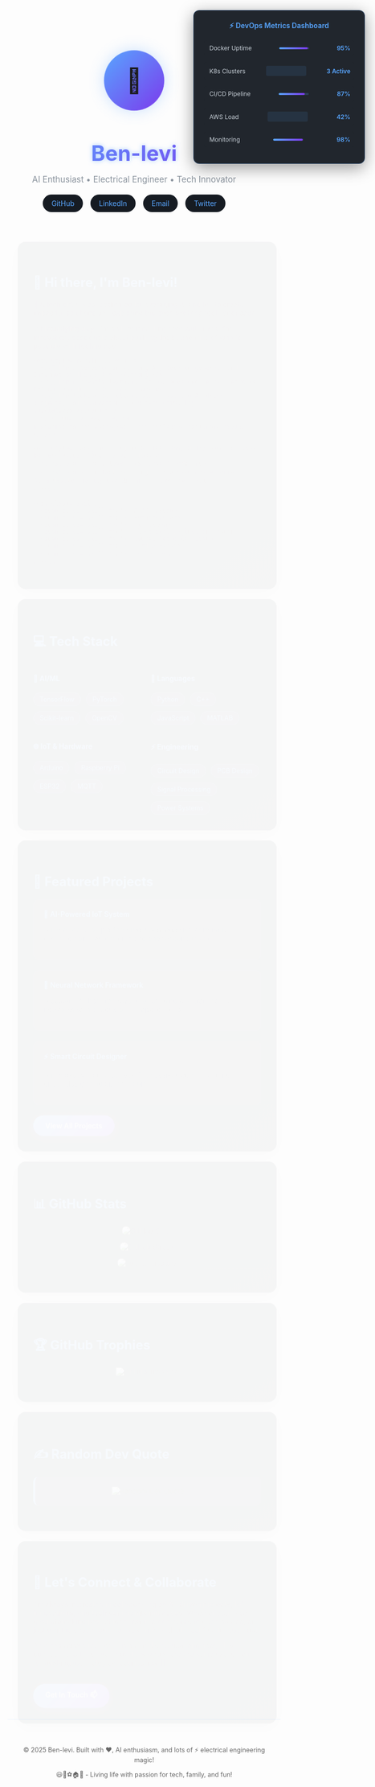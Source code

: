 <!DOCTYPE html>
<html lang="en">
<head>
  <meta charset="UTF-8" />
  <meta name="viewport" content="width=device-width, initial-scale=1.0" />
  <title>Your Name - Personal Page</title>
  <style>
    :root {
      --bg-color: #0d1117;
      --text-color: #c9d1d9;
      --accent-color: #58a6ff;
      --card-color: #161b22;
      --hover-color: #21262d;
      --gradient: linear-gradient(135deg, #58a6ff, #7c3aed);
    }
    
    * {
      box-sizing: border-box;
    }
    
    .pizza-container {
      position: fixed;
      top: 20px;
      left: 20px;
      width: 200px;
      height: 200px;
      z-index: 1000;
      transition: all 0.3s ease;
    }
    
    .pizza-container:hover {
      transform: scale(1.1);
      box-shadow: 0 12px 40px rgba(88, 166, 255, 0.6);
    }
    
    .pizza-chart {
      width: 100%;
      height: 100%;
      border-radius: 50%;
      position: relative;
      cursor: pointer;
      background: radial-gradient(circle at 30% 30%, #FFD700 0%, #FFA500 20%, #FF8C00 40%, #D2691E 100%);
      box-shadow: 
        0 0 0 12px #8B4513,
        0 0 0 16px #A0522D,
        0 8px 25px rgba(0, 0, 0, 0.4),
        inset 0 0 30px rgba(255, 215, 0, 0.3);
      border: 2px solid #654321;
    }
    
    .pizza-slice {
      position: absolute;
      top: 50%;
      left: 50%;
      width: 0;
      height: 0;
      transform-origin: 0 0;
      cursor: pointer;
      transition: all 0.3s ease;
      z-index: 3;
    }
    
    .pizza-slice::before {
      content: '';
      position: absolute;
      width: 0;
      height: 0;
      border-left: 95px solid transparent;
      border-right: 95px solid transparent;
      border-bottom: 95px solid;
      border-bottom-color: inherit;
      transform: translateX(-95px);
      opacity: 0.9;
      transition: all 0.3s ease;
    }
    
    .pizza-slice:hover::before {
      transform: translateX(-95px) scale(1.05);
      opacity: 1;
      filter: brightness(1.2) drop-shadow(0 0 10px currentColor);
    }
    
    .pizza-slice:hover {
      z-index: 10;
    }
    
    .tech-icon {
      position: absolute;
      top: -60px;
      left: -12px;
      font-size: 20px;
      background: rgba(255, 255, 255, 0.95);
      border-radius: 50%;
      width: 24px;
      height: 24px;
      display: flex;
      align-items: center;
      justify-content: center;
      border: 2px solid currentColor;
      box-shadow: 0 2px 8px rgba(0, 0, 0, 0.3);
      transition: all 0.3s ease;
      z-index: 5;
    }
    
    .pizza-slice:hover .tech-icon {
      transform: scale(1.2);
      box-shadow: 0 4px 15px rgba(0, 0, 0, 0.4);
    }
    
    .tech-tooltip {
      position: fixed;
      background: var(--card-color);
      color: var(--text-color);
      padding: 12px 16px;
      border-radius: 8px;
      font-size: 13px;
      font-weight: 600;
      white-space: nowrap;
      opacity: 0;
      pointer-events: none;
      transition: opacity 0.3s ease;
      border: 2px solid var(--accent-color);
      box-shadow: 0 8px 25px rgba(0, 0, 0, 0.4);
      z-index: 1001;
      backdrop-filter: blur(10px);
      max-width: 200px;
      text-align: center;
      line-height: 1.4;
    }
    
    .pizza-slice:hover .tech-tooltip {
      opacity: 1;
    }
    
    .pizza-toppings {
      position: absolute;
      width: 100%;
      height: 100%;
      border-radius: 50%;
      top: 0;
      left: 0;
      z-index: 2;
      pointer-events: none;
    }
    
    .topping {
      position: absolute;
      border-radius: 50%;
      opacity: 0.8;
      transition: all 0.3s ease;
    }
    
    .pepperoni {
      background: radial-gradient(circle at 30% 30%, #DC143C, #8B0000);
      width: 12px;
      height: 12px;
      border: 1px solid #660000;
      box-shadow: inset 1px 1px 2px rgba(220, 20, 60, 0.5);
    }
    
    .cheese-bubble {
      background: radial-gradient(circle at 40% 40%, #FFFACD, #FFD700);
      width: 8px;
      height: 8px;
      border: 1px solid #DAA520;
    }
    
    .mushroom {
      background: radial-gradient(circle at 30% 30%, #DEB887, #8B7355);
      width: 10px;
      height: 10px;
      border: 1px solid #654321;
    }
    
    .pizza-center {
      position: absolute;
      top: 50%;
      left: 50%;
      transform: translate(-50%, -50%);
      width: 40px;
      height: 40px;
      background: radial-gradient(circle at 40% 40%, #FFFACD, #FFD700, #FFA500);
      border-radius: 50%;
      border: 3px solid #DAA520;
      display: flex;
      align-items: center;
      justify-content: center;
      font-size: 16px;
      z-index: 20;
      box-shadow: 
        0 0 10px rgba(255, 215, 0, 0.6),
        inset 0 0 15px rgba(255, 255, 255, 0.3);
      animation: cheeseGlow 3s ease-in-out infinite alternate;
    }
    
    @keyframes cheeseGlow {
      from { box-shadow: 0 0 10px rgba(255, 215, 0, 0.6), inset 0 0 15px rgba(255, 255, 255, 0.3); }
      to { box-shadow: 0 0 20px rgba(255, 215, 0, 0.9), inset 0 0 25px rgba(255, 255, 255, 0.5); }
    }
    
    .dashboard-container {
      position: fixed;
      top: 20px;
      right: 20px;
      width: 300px;
      background: rgba(22, 27, 34, 0.95);
      border-radius: 12px;
      border: 1px solid rgba(88, 166, 255, 0.3);
      backdrop-filter: blur(10px);
      box-shadow: 0 8px 32px rgba(0, 0, 0, 0.4);
      z-index: 1000;
      padding: 20px;
      transition: all 0.3s ease;
    }
    
    .dashboard-header {
      color: var(--accent-color);
      font-size: 14px;
      font-weight: 600;
      margin-bottom: 15px;
      text-align: center;
    }
    
    .metric-row {
      display: flex;
      justify-content: space-between;
      align-items: center;
      margin-bottom: 12px;
      padding: 8px;
      background: rgba(33, 38, 45, 0.5);
      border-radius: 6px;
      border-left: 3px solid transparent;
      transition: all 0.3s ease;
    }
    
    .metric-row:hover {
      background: rgba(33, 38, 45, 0.8);
      border-left-color: var(--accent-color);
    }
    
    .metric-label {
      font-size: 12px;
      color: var(--text-color);
    }
    
    .metric-value {
      font-size: 12px;
      font-weight: 600;
      color: var(--accent-color);
    }
    
    .progress-bar {
      width: 60px;
      height: 4px;
      background: rgba(88, 166, 255, 0.2);
      border-radius: 2px;
      overflow: hidden;
    }
    
    .progress-fill {
      height: 100%;
      background: linear-gradient(90deg, var(--accent-color), #7c3aed);
      transition: width 2s ease;
      border-radius: 2px;
    }
    
    .mini-chart {
      width: 80px;
      height: 20px;
      background: rgba(88, 166, 255, 0.1);
      border-radius: 3px;
      position: relative;
      overflow: hidden;
    }
    
    .chart-line {
      position: absolute;
      bottom: 0;
      width: 2px;
      background: var(--accent-color);
      transition: height 0.5s ease;
      margin-right: 1px;
    }
      margin: 0;
      padding: 0;
      background: var(--bg-color);
      background-image: radial-gradient(circle at 25% 25%, #1e293b 0%, transparent 50%),
                        radial-gradient(circle at 75% 75%, #172554 0%, transparent 50%);
      color: var(--text-color);
      font-family: "Segoe UI", Tahoma, Geneva, Verdana, sans-serif;
      display: flex;
      flex-direction: column;
      align-items: center;
      min-height: 100vh;
      animation: fadeIn 2s ease-in;
      line-height: 1.6;
      position: relative;
      overflow-x: hidden;
    }
    
    .sparks-container {
      position: fixed;
      top: 0;
      left: 0;
      width: 100%;
      height: 100%;
      pointer-events: none;
      z-index: -1;
    }
    
    .spark {
      position: absolute;
      width: 3px;
      height: 3px;
      background: var(--accent-color);
      border-radius: 50%;
      opacity: 0;
      animation: sparkle 4s infinite ease-in-out;
      box-shadow: 0 0 6px var(--accent-color);
    }
    
    .spark:nth-child(odd) {
      background: #7c3aed;
      box-shadow: 0 0 6px #7c3aed;
      animation-delay: -2s;
    }
    
    .spark:nth-child(3n) {
      background: #f59e0b;
      box-shadow: 0 0 6px #f59e0b;
      animation-delay: -1s;
    }
    
    .spark:nth-child(4n) {
      background: #10b981;
      box-shadow: 0 0 6px #10b981;
      animation-delay: -3s;
    }
    
    .floating-particles {
      position: fixed;
      top: 0;
      left: 0;
      width: 100%;
      height: 100%;
      pointer-events: none;
      z-index: -1;
    }
    
    .particle {
      position: absolute;
      width: 2px;
      height: 2px;
      background: rgba(88, 166, 255, 0.6);
      border-radius: 50%;
      animation: float 20s infinite linear;
    }
    
    .particle:nth-child(2n) {
      background: rgba(124, 58, 237, 0.4);
      animation-duration: 25s;
      animation-delay: -5s;
    }
    
    .particle:nth-child(3n) {
      background: rgba(245, 158, 11, 0.3);
      animation-duration: 30s;
      animation-delay: -10s;
    }
    
    header {
      text-align: center;
      margin: 50px 0 30px;
      position: relative;
    }
    
    .profile-image {
      width: 120px;
      height: 120px;
      border-radius: 50%;
      background: var(--gradient);
      margin: 0 auto 20px;
      display: flex;
      align-items: center;
      justify-content: center;
      font-size: 3rem;
      animation: pulse 2s infinite;
      box-shadow: 0 0 30px rgba(88, 166, 255, 0.3);
    }
    
    h1 {
      font-size: 3em;
      margin-bottom: 10px;
      background: var(--gradient);
      background-clip: text;
      -webkit-background-clip: text;
      -webkit-text-fill-color: transparent;
      animation: glow 3s ease-in-out infinite alternate;
    }
    
    .tagline {
      font-size: 1.2em;
      color: #8b949e;
      margin-bottom: 20px;
    }
    
    .social-links {
      display: flex;
      gap: 15px;
      justify-content: center;
      margin-top: 20px;
    }
    
    .social-link {
      padding: 8px 16px;
      background: var(--card-color);
      border-radius: 20px;
      transition: all 0.3s ease;
      border: 1px solid transparent;
    }
    
    .social-link:hover {
      background: var(--hover-color);
      transform: translateY(-2px);
      box-shadow: 0 5px 15px rgba(88, 166, 255, 0.2);
      border-color: var(--accent-color);
    }
    
    .card {
      background: var(--card-color);
      background-image: linear-gradient(145deg, var(--card-color), #1a1f26);
      padding: 30px;
      margin: 20px;
      width: 90%;
      max-width: 700px;
      border-radius: 16px;
      box-shadow: 0 8px 32px rgba(0, 0, 0, 0.4);
      border: 1px solid rgba(88, 166, 255, 0.1);
      animation: slideUp 1.5s ease-out;
      transition: transform 0.3s ease, box-shadow 0.3s ease;
      position: relative;
      overflow: hidden;
    }
    
    .card::before {
      content: '';
      position: absolute;
      top: 0;
      left: -100%;
      width: 100%;
      height: 2px;
      background: var(--gradient);
      transition: left 0.5s ease;
    }
    
    .card:hover::before {
      left: 0;
    }
    
    .card:hover {
      transform: translateY(-5px);
      box-shadow: 0 12px 40px rgba(0, 0, 0, 0.6);
    }
    
    .card h2 {
      color: var(--accent-color);
      margin-bottom: 20px;
      font-size: 1.8em;
    }
    
    .skills {
      display: flex;
      flex-wrap: wrap;
      gap: 10px;
      margin-top: 20px;
    }
    
    .skill-tag {
      background: rgba(88, 166, 255, 0.1);
      color: var(--accent-color);
      padding: 5px 12px;
      border-radius: 20px;
      font-size: 0.9em;
      border: 1px solid rgba(88, 166, 255, 0.3);
      transition: all 0.3s ease;
    }
    
    .skill-tag:hover {
      background: rgba(88, 166, 255, 0.2);
      transform: scale(1.05);
    }
    
    .projects-grid {
      display: grid;
      grid-template-columns: repeat(auto-fit, minmax(280px, 1fr));
      gap: 20px;
      margin-top: 20px;
    }
    
    .project-card {
      background: rgba(33, 38, 45, 0.8);
      padding: 20px;
      border-radius: 12px;
      border: 1px solid rgba(88, 166, 255, 0.1);
      transition: all 0.3s ease;
    }
    
    .project-card:hover {
      border-color: var(--accent-color);
      transform: scale(1.02);
    }
    
    .project-title {
      color: var(--accent-color);
      font-weight: 600;
      margin-bottom: 10px;
    }
    
    .cta-button {
      display: inline-block;
      background: var(--gradient);
      color: white;
      padding: 12px 24px;
      border-radius: 25px;
      text-decoration: none;
      font-weight: 600;
      margin-top: 20px;
      transition: all 0.3s ease;
      box-shadow: 0 4px 15px rgba(88, 166, 255, 0.3);
    }
    
    .cta-button:hover {
      transform: translateY(-2px);
      box-shadow: 0 8px 25px rgba(88, 166, 255, 0.4);
      text-decoration: none;
    }
    
    a {
      color: var(--accent-color);
      text-decoration: none;
      transition: color 0.3s ease;
    }
    
    a:hover {
      color: #79c0ff;
      text-decoration: underline;
    }
    
    footer {
      margin-top: auto;
      padding: 40px 20px 20px;
      font-size: 0.9em;
      color: #666;
      text-align: center;
      border-top: 1px solid rgba(88, 166, 255, 0.1);
      width: 100%;
    }
    
    @keyframes fadeIn {
      from { opacity: 0; }
      to { opacity: 1; }
    }
    
    @keyframes slideUp {
      from {
        transform: translateY(30px);
        opacity: 0;
      }
      to {
        transform: translateY(0);
        opacity: 1;
      }
    }
    
    @keyframes pulse {
      0%, 100% { transform: scale(1); }
      50% { transform: scale(1.05); }
    }
    
    @keyframes glow {
      from { filter: drop-shadow(0 0 5px rgba(88, 166, 255, 0.5)); }
      to { filter: drop-shadow(0 0 20px rgba(88, 166, 255, 0.8)); }
    }
    
    @keyframes sparkle {
      0% {
        opacity: 0;
        transform: translateY(0) scale(0);
      }
      10% {
        opacity: 1;
        transform: translateY(-10px) scale(1);
      }
      20% {
        opacity: 1;
        transform: translateY(-20px) scale(1.2);
      }
      100% {
        opacity: 0;
        transform: translateY(-100px) scale(0);
      }
    }
    
    @keyframes float {
      0% {
        transform: translateY(100vh) translateX(0px) rotate(0deg);
        opacity: 0;
      }
      10% {
        opacity: 1;
      }
      90% {
        opacity: 1;
      }
      100% {
        transform: translateY(-100px) translateX(100px) rotate(360deg);
        opacity: 0;
      }
    }
    
    @media (max-width: 768px) {
      h1 { font-size: 2.5em; }
      .card { margin: 15px; padding: 20px; }
      .social-links { flex-wrap: wrap; }
      .projects-grid { grid-template-columns: 1fr; }
      
      .dashboard-container {
        width: 180px;
        top: 10px;
        right: 10px;
        padding: 10px;
      }
      
      .dashboard-header {
        font-size: 10px;
        margin-bottom: 8px;
      }
      
      .metric-row {
        margin-bottom: 6px;
        padding: 4px;
      }
      
      .metric-label, .metric-value {
        font-size: 9px;
      }
      
      .progress-bar {
        width: 35px;
        height: 2px;
      }
      
      .mini-chart {
        width: 45px;
        height: 12px;
      }
    }
  </style>
</head>
<body>
  <div class="sparks-container" id="sparksContainer"></div>
  <div class="floating-particles" id="particlesContainer"></div>
  
  <!-- Real-time Dashboard -->
  <div class="dashboard-container">
    <div class="dashboard-header">⚡ DevOps Metrics Dashboard</div>
    <div class="metric-row">
      <span class="metric-label">Docker Uptime</span>
      <div class="progress-bar">
        <div class="progress-fill" style="width: 95%"></div>
      </div>
      <span class="metric-value">95%</span>
    </div>
    <div class="metric-row">
      <span class="metric-label">K8s Clusters</span>
      <div class="mini-chart" id="k8sChart"></div>
      <span class="metric-value">3 Active</span>
    </div>
    <div class="metric-row">
      <span class="metric-label">CI/CD Pipeline</span>
      <div class="progress-bar">
        <div class="progress-fill" style="width: 87%"></div>
      </div>
      <span class="metric-value">87%</span>
    </div>
    <div class="metric-row">
      <span class="metric-label">AWS Load</span>
      <div class="mini-chart" id="awsChart"></div>
      <span class="metric-value">42%</span>
    </div>
    <div class="metric-row">
      <span class="metric-label">Monitoring</span>
      <div class="progress-bar">
        <div class="progress-fill" style="width: 98%"></div>
      </div>
      <span class="metric-value">98%</span>
    </div>
  </div>
  
  <header>
    <div class="profile-image">🤖</div>
    <h1>Ben-levi</h1>
    <p class="tagline">AI Enthusiast • Electrical Engineer • Tech Innovator</p>
    <div class="social-links">
      <a href="https://github.com/Ben-levi" target="_blank" class="social-link">GitHub</a>
      <a href="https://linkedin.com/in/ben-levi" target="_blank" class="social-link">LinkedIn</a>
      <a href="mailto:philepin@gmail.com" class="social-link">Email</a>
      <a href="https://twitter.com/ben_levi" target="_blank" class="social-link">Twitter</a>
    </div>
  </header>

  <div class="card">
    <h2>👋 Hi there, I'm Ben-levi!</h2>
    <p>🚀 A tech enthusiast dedicated to leveraging AI and IoT to create impactful solutions and exploring the ever-evolving tech landscape.</p>
    <p>💡 <strong>Electrifying guy:</strong> I'm an Electrical Engineer with a zest for innovation, passionate about pushing the boundaries of what's possible with technology.</p>
    
    <div style="margin: 20px 0;">
      <p>👀 I'm interested in <strong>AI, tech in general, and Internet of Things (IoT)</strong></p>
      <p>🌱 I'm currently learning <strong>advanced neural networks, Python, and IoT systems</strong></p>
      <p>💞️ I'm looking to collaborate on <strong>AI-driven projects, IoT innovations, and tech community initiatives</strong></p>
      <p>📫 How to reach me: <a href="mailto:philepin@gmail.com">philepin@gmail.com</a></p>
    </div>
    
    <div style="background: rgba(88, 166, 255, 0.1); padding: 15px; border-radius: 10px; margin: 15px 0;">
      <p><strong>💖 Emoji lover:</strong> 😃🤖⚽️🏠🥋</p>
      <p><strong>⚡ Fun fact:</strong> I'm a passionate soccer fan ⚽️, a devoted family guy 🏠, and I love MMA! 🥋</p>
    </div>
    
    <div class="skills">
      <span class="skill-tag">🤖 AI/ML</span>
      <span class="skill-tag">🐍 Python</span>
      <span class="skill-tag">🌐 IoT</span>
      <span class="skill-tag">⚡ Electrical Engineering</span>
      <span class="skill-tag">🧠 Neural Networks</span>
      <span class="skill-tag">🔧 Hardware</span>
      <span class="skill-tag">💻 Software</span>
    </div>
  </div>

  <div class="card">
    <h2>💻 Tech Stack</h2>
    <div class="tech-grid" style="display: grid; grid-template-columns: repeat(auto-fit, minmax(200px, 1fr)); gap: 15px; margin-top: 20px;">
      <div class="tech-category">
        <h4 style="color: var(--accent-color); margin-bottom: 10px;">🤖 AI/ML</h4>
        <div class="skills">
          <span class="skill-tag">TensorFlow</span>
          <span class="skill-tag">PyTorch</span>
          <span class="skill-tag">Scikit-learn</span>
          <span class="skill-tag">OpenCV</span>
        </div>
      </div>
      <div class="tech-category">
        <h4 style="color: var(--accent-color); margin-bottom: 10px;">🐍 Languages</h4>
        <div class="skills">
          <span class="skill-tag">Python</span>
          <span class="skill-tag">C++</span>
          <span class="skill-tag">JavaScript</span>
          <span class="skill-tag">MATLAB</span>
        </div>
      </div>
      <div class="tech-category">
        <h4 style="color: var(--accent-color); margin-bottom: 10px;">🌐 IoT & Hardware</h4>
        <div class="skills">
          <span class="skill-tag">Arduino</span>
          <span class="skill-tag">Raspberry Pi</span>
          <span class="skill-tag">ESP32</span>
          <span class="skill-tag">MQTT</span>
        </div>
      </div>
      <div class="tech-category">
        <h4 style="color: var(--accent-color); margin-bottom: 10px;">⚡ Engineering</h4>
        <div class="skills">
          <span class="skill-tag">Circuit Design</span>
          <span class="skill-tag">PCB Design</span>
          <span class="skill-tag">Signal Processing</span>
          <span class="skill-tag">Power Systems</span>
        </div>
      </div>
    </div>
  </div>

  <div class="card">
    <h2>🚀 Featured Projects</h2>
    <div class="projects-grid">
      <div class="project-card">
        <div class="project-title">🤖 AI-Powered IoT System</div>
        <p>An intelligent IoT platform that uses machine learning to optimize home automation and energy consumption.</p>
      </div>
      <div class="project-card">
        <div class="project-title">🧠 Neural Network Framework</div>
        <p>A custom Python framework for building and training neural networks with a focus on IoT applications.</p>
      </div>
      <div class="project-card">
        <div class="project-title">⚡ Smart Circuit Designer</div>
        <p>An innovative tool that uses AI to assist electrical engineers in circuit design and optimization.</p>
      </div>
    </div>
    <a href="https://github.com/Ben-levi" target="_blank" class="cta-button">View All Projects</a>
  </div>

  <div class="card">
    <h2>📊 GitHub Stats</h2>
    <div style="text-align: center; margin: 20px 0;">
      <img src="https://github-readme-stats.vercel.app/api?username=Ben-levi&theme=dark&hide_border=true&include_all_commits=true&count_private=true" alt="GitHub Stats" style="max-width: 100%; height: auto; border-radius: 8px; margin-bottom: 15px;">
      <br>
      <img src="https://github-readme-streak-stats.herokuapp.com/?user=Ben-levi&theme=dark&hide_border=true" alt="GitHub Streak" style="max-width: 100%; height: auto; border-radius: 8px; margin-bottom: 15px;">
      <br>
      <img src="https://github-readme-stats.vercel.app/api/top-langs/?username=Ben-levi&theme=dark&hide_border=true&include_all_commits=true&count_private=true&layout=compact" alt="Top Languages" style="max-width: 100%; height: auto; border-radius: 8px;">
    </div>
  </div>

  <div class="card">
    <h2>🏆 GitHub Trophies</h2>
    <div style="text-align: center; margin: 20px 0;">
      <img src="https://github-profile-trophy.vercel.app/?username=Ben-levi&theme=darkhub&no-frame=true&no-bg=false&margin-w=4" alt="GitHub Trophies" style="max-width: 100%; height: auto;">
    </div>
  </div>

  <div class="card">
    <h2>✍️ Random Dev Quote</h2>
    <div style="text-align: center; margin: 20px 0; padding: 20px; background: rgba(88, 166, 255, 0.1); border-radius: 10px; border-left: 4px solid var(--accent-color);">
      <img src="https://quotes-github-readme.vercel.app/api?type=horizontal&theme=dark" alt="Random Dev Quote" style="max-width: 100%; height: auto;">
    </div>
  </div>

  <div class="card">
    <h2>🤝 Let's Connect & Collaborate</h2>
    <p>I'm always interested in collaborating on <strong>AI-driven projects</strong>, <strong>IoT innovations</strong>, and <strong>tech community initiatives</strong>. Whether you have a groundbreaking project idea, want to contribute to open source, or just want to chat about the latest in AI and IoT, feel free to reach out!</p>
    <p>As a passionate tech enthusiast and electrical engineer, I love connecting with fellow innovators who share the same excitement for pushing technological boundaries. 🚀</p>
    <a href="mailto:philepin@gmail.com" class="cta-button">Get In Touch 📫</a>
  </div>

  <footer>
    <p>&copy; 2025 Ben-levi. Built with ❤️, AI enthusiasm, and lots of ⚡ electrical engineering magic!</p>
    <p>😃🤖⚽️🏠🥋 - Living life with passion for tech, family, and fun!</p>
  </footer>

  <script>
    // Create animated mini charts
    function createMiniChart(containerId, dataPoints) {
      const container = document.getElementById(containerId);
      const chartWidth = 60;
      const barWidth = 2;
      const barCount = Math.floor(chartWidth / (barWidth + 1));
      
      for (let i = 0; i < barCount; i++) {
        const bar = document.createElement('div');
        bar.className = 'chart-line';
        bar.style.left = `${i * (barWidth + 1)}px`;
        bar.style.height = `${Math.random() * 100}%`;
        container.appendChild(bar);
      }
    }
    
    // Animate charts
    function animateCharts() {
      const k8sChart = document.getElementById('k8sChart');
      const awsChart = document.getElementById('awsChart');
      
      setInterval(() => {
        // Animate K8s chart
        const k8sBars = k8sChart.querySelectorAll('.chart-line');
        k8sBars.forEach(bar => {
          bar.style.height = `${20 + Math.random() * 60}%`;
        });
        
        // Animate AWS chart
        const awsBars = awsChart.querySelectorAll('.chart-line');
        awsBars.forEach(bar => {
          bar.style.height = `${10 + Math.random() * 70}%`;
        });
      }, 2000);
    }
    
    // Update dashboard metrics randomly
    function updateMetrics() {
      setInterval(() => {
        const progressBars = document.querySelectorAll('.progress-fill');
        const metricValues = document.querySelectorAll('.metric-value');
        
        progressBars.forEach((bar, index) => {
          const randomValue = 80 + Math.random() * 20;
          bar.style.width = randomValue + '%';
          
          if (metricValues[index]) {
            const text = metricValues[index].textContent;
            if (text.includes('%')) {
              metricValues[index].textContent = Math.round(randomValue) + '%';
            }
          }
        });
      }, 3000);
    }
    function createSpark() {
      const spark = document.createElement('div');
      spark.className = 'spark';
      
      // Random position
      spark.style.left = Math.random() * 100 + '%';
      spark.style.top = Math.random() * 100 + '%';
      
      // Random animation duration
      spark.style.animationDuration = (2 + Math.random() * 4) + 's';
      
      document.getElementById('sparksContainer').appendChild(spark);
      
      // Remove spark after animation
      setTimeout(() => {
        if (spark.parentNode) {
          spark.parentNode.removeChild(spark);
        }
      }, 4000);
    }
    
    // Create floating particles
    function createParticle() {
      const particle = document.createElement('div');
      particle.className = 'particle';
      
      // Random starting position
      particle.style.left = Math.random() * 100 + '%';
      particle.style.top = '100vh';
      
      // Random size
      const size = 1 + Math.random() * 3;
      particle.style.width = size + 'px';
      particle.style.height = size + 'px';
      
      // Random animation duration and delay
      particle.style.animationDuration = (15 + Math.random() * 20) + 's';
      particle.style.animationDelay = Math.random() * 5 + 's';
      
      document.getElementById('particlesContainer').appendChild(particle);
      
      // Remove particle after animation
      setTimeout(() => {
        if (particle.parentNode) {
          particle.parentNode.removeChild(particle);
        }
      }, 35000);
    }
    
    // Initialize animations
    function initAnimations() {
      // Create initial sparks
      for (let i = 0; i < 15; i++) {
        setTimeout(createSpark, Math.random() * 2000);
      }
      
      // Create initial particles
      for (let i = 0; i < 20; i++) {
        setTimeout(createParticle, Math.random() * 3000);
      }
      
      // Continuously create sparks
      setInterval(() => {
        createSpark();
      }, 800);
      
      // Continuously create particles
      setInterval(() => {
        createParticle();
      }, 1500);
    }
    
    // Add interactive sparks on mouse movement
    let lastSparkTime = 0;
    document.addEventListener('mousemove', (e) => {
      const now = Date.now();
      if (now - lastSparkTime > 200) { // Throttle spark creation
        const spark = document.createElement('div');
        spark.className = 'spark';
        spark.style.left = e.clientX + 'px';
        spark.style.top = e.clientY + 'px';
        spark.style.position = 'fixed';
        spark.style.animationDuration = '2s';
        
        document.getElementById('sparksContainer').appendChild(spark);
        
        setTimeout(() => {
          if (spark.parentNode) {
            spark.parentNode.removeChild(spark);
          }
        }, 2000);
        
        lastSparkTime = now;
      }
    });
    
    // Add click burst effect
    document.addEventListener('click', (e) => {
      for (let i = 0; i < 8; i++) {
        setTimeout(() => {
          const spark = document.createElement('div');
          spark.className = 'spark';
          spark.style.left = (e.clientX + (Math.random() - 0.5) * 40) + 'px';
          spark.style.top = (e.clientY + (Math.random() - 0.5) * 40) + 'px';
          spark.style.position = 'fixed';
          spark.style.animationDuration = '1.5s';
          
          document.getElementById('sparksContainer').appendChild(spark);
          
          setTimeout(() => {
            if (spark.parentNode) {
              spark.parentNode.removeChild(spark);
            }
          }, 1500);
        }, i * 100);
      }
    });
    
    // Start animations when page loads
    window.addEventListener('load', () => {
      initAnimations();
      createMiniChart('k8sChart', []);
      createMiniChart('awsChart', []);
      animateCharts();
      updateMetrics();
    });
  </script>
</body>
</html>
